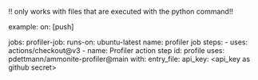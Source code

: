 !! only works with files that are executed with the python command!!



example:
on: [push]

jobs:
  profiler-job:
    runs-on: ubuntu-latest
    name: profiler job
    steps:
      - uses: actions/checkout@v3
      - name: Profiler action step
        id: profile
        uses: pdettmann/ammonite-profiler@main
        with:
          entry_file: <entry file>
          api_key: <api_key as github secret>
